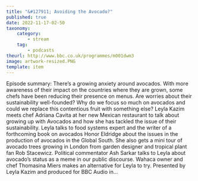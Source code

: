 ```yaml
---
title: "&#127911; Avoiding the Avocado?"
published: true
date: 2022-11-17-02-50
taxonomy:
    category:
        - stream
    tag:
        - podcasts
theurl: http://www.bbc.co.uk/programmes/m001dwm3
image: artwork-resized.PNG
template: item
---
```


Episode summary: There&rsquo;s a growing anxiety around avocados. With more awareness of their impact on the countries where they are grown, some chefs have been reducing their presence on menus. Are worries about their sustainability well-founded? Why do we focus so much on avocados and could we replace this contentious fruit with something else? Leyla Kazim meets chef Adriana Cavita at her new Mexican restaurant to talk about growing up with Avocados and how she has tackled the issue of their sustainability. Leyla talks to food systems expert and the writer of a forthcoming book on avocados Honor Eldridge about the issues in the production of avocados in the Global South. She also gets a mini tour of avocado trees growing in London from garden designer and tropical plant fan Rob Stacewicz. Political commentator Ash Sarkar talks to Leyla about avocado&rsquo;s status as a meme in our public discourse. Wahaca owner and chef Thomasina Miers makes an alternative for Leyla to try. Presented by Leyla Kazim and produced for BBC Audio in&hellip;
